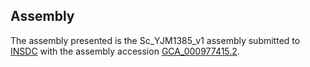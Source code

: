 

Assembly
--------

The assembly presented is the Sc\_YJM1385\_v1 assembly submitted to
[INSDC](http://www.insdc.org) with the assembly accession
[GCA\_000977415.2](http://www.ebi.ac.uk/ena/data/view/GCA_000977415.2).
